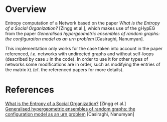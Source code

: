 # Overview
Entropy computation of a Network based on the paper *What is the Entropy of a Social Organization?* \[Zingg et al.\], which makes use of the gHypEG from the paper *Generalised hypergeometric ensembles of random graphs: the configuration model as an urn problem* \[Casiraghi, Nanumyan\].

This implementation only works for the case taken into account in the paper referenced, *i.e.* networks with undirected graphs and without self-loops (described by case `3` in the code). In order to  use it for other types of networks some modifications are in order, such as modifying the entries of the matrix `Xi` (cf. the referenced papers for more details).  

# References
[What is the Entropy of a Social Organization?](https://arxiv.org/abs/1905.09772) \[Zingg et al.\]  
[Generalised hypergeometric ensembles of random graphs: the configuration model as an urn problem](https://arxiv.org/abs/1810.06495) \[Casiraghi, Nanumyan\]  
